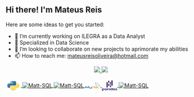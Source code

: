 ## Hi there! I'm Mateus Reis


Here are some ideas to get you started:

- 🔭 I’m currently working on ILEGRA as a Data Analyst
- 🌱 Specialized in Data Science
- 👯 I’m looking to collaborate on new projects to aprimorate my abilities
- 📫 How to reach me: mateusreisoliveira@hotmail.com

<div align="center">
  <a href="https://github.com/mattreiso">
  <img height="140em" src="https://github-readme-stats.vercel.app/api?username=mattreiso&show_icons=true&theme=cobalt&include_all_commits=true&count_private=true"/>
  <img height="140em" src="https://github-readme-stats.vercel.app/api/top-langs/?username=mattreiso&layout=compact&langs_count=7&theme=cobalt"/>
</div>
</div>
<div style="display: inline_block"><br>
  <img align="center" alt="Matt-Python" height="30" width="40" src="https://raw.githubusercontent.com/devicons/devicon/master/icons/python/python-original.svg">
  <img align="center" alt="Matt-SQL" height="30" width="40" src="https://cdn.jsdelivr.net/gh/devicons/devicon/icons/postgresql/postgresql-original-wordmark.svg">
  <img align="center" alt="Matt-SQL" height="30" width="40" src="https://cdn.jsdelivr.net/gh/devicons/devicon/icons/canva/canva-original.svg">
  <img align="center" alt="Matt-SQL" height="30" width="40" src="https://raw.githubusercontent.com/devicons/devicon/2ae2a900d2f041da66e950e4d48052658d850630/icons/mysql/mysql-original-wordmark.svg">
   <img align="center" alt="Matt-SQL" height="30" width="40" src="https://raw.githubusercontent.com/devicons/devicon/2ae2a900d2f041da66e950e4d48052658d850630/icons/pandas/pandas-original-wordmark.svg">
  <img align="center" alt="Matt-SQL" height="30" width="40" src="https://upload.wikimedia.org/wikipedia/commons/thumb/c/cf/New_Power_BI_Logo.svg/2048px-New_Power_BI_Logo.svg.png">
</div>
